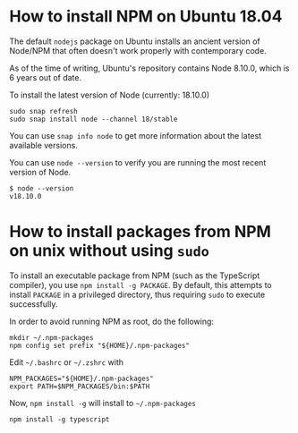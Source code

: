 # How to install NPM on Ubuntu 18.04

The default `nodejs` package on Ubuntu installs an ancient version of Node/NPM
that often doesn't work properly with contemporary code.

As of the time of writing, Ubuntu's repository contains Node 8.10.0, which is 6
years out of date.

To install the latest version of Node (currently: 18.10.0)

```
sudo snap refresh
sudo snap install node --channel 18/stable
```

You can use `snap info node` to get more information about the latest available
versions.

You can use `node --version` to verify you are running the most recent version
of Node.

```
$ node --version
v18.10.0
```


# How to install packages from NPM on unix without using `sudo`

To install an executable package from NPM (such as the TypeScript compiler),
you use `npm install -g PACKAGE`. By default, this attempts to install
`PACKAGE` in a privileged directory, thus requiring `sudo` to execute
successfully.

In order to avoid running NPM as root, do the following:

```
mkdir ~/.npm-packages
npm config set prefix "${HOME}/.npm-packages"
```

Edit `~/.bashrc` or `~/.zshrc` with

```
NPM_PACKAGES="${HOME}/.npm-packages"
export PATH=$NPM_PACKAGES/bin:$PATH
```

Now, `npm install -g` will install to `~/.npm-packages`

```
npm install -g typescript
```
